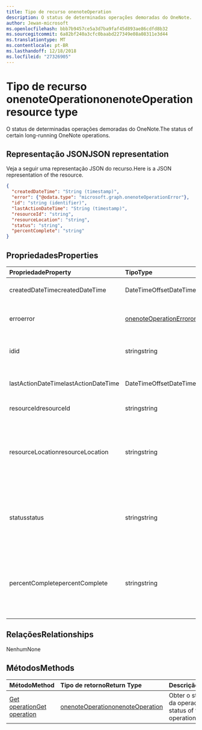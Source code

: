 ```yaml
---
title: Tipo de recurso onenoteOperation
description: O status de determinadas operações demoradas do OneNote.
author: Jewan-microsoft
ms.openlocfilehash: bbb7b9457ce5a3d7ba9faf45d893ae86cdfd8b32
ms.sourcegitcommit: 6a82bf240a3cfc0baabd227349e08a08311e3d44
ms.translationtype: MT
ms.contentlocale: pt-BR
ms.lasthandoff: 12/18/2018
ms.locfileid: "27326905"
---
```

# <a name="onenoteoperation-resource-type"></a><span data-ttu-id="a3e2e-103">Tipo de recurso onenoteOperation</span><span class="sxs-lookup"><span data-stu-id="a3e2e-103">onenoteOperation resource type</span></span>

<span data-ttu-id="a3e2e-104">O status de determinadas operações demoradas do OneNote.</span><span class="sxs-lookup"><span data-stu-id="a3e2e-104">The status of certain long-running OneNote operations.</span></span>

## <a name="json-representation"></a><span data-ttu-id="a3e2e-105">Representação JSON</span><span class="sxs-lookup"><span data-stu-id="a3e2e-105">JSON representation</span></span>

<span data-ttu-id="a3e2e-106">Veja a seguir uma representação JSON do recurso.</span><span class="sxs-lookup"><span data-stu-id="a3e2e-106">Here is a JSON representation of the resource.</span></span>

<!--{
  "blockType": "resource",
  "optionalProperties": [],
  "baseType": "microsoft.graph.operation",
  "@odata.type": "microsoft.graph.onenoteOperation"
}-->

```json
{
  "createdDateTime": "String (timestamp)",
  "error": {"@odata.type": "microsoft.graph.onenoteOperationError"},
  "id": "string (identifier)",
  "lastActionDateTime": "String (timestamp)",
  "resourceId": "string",
  "resourceLocation": "string",
  "status": "string",
  "percentComplete": "string"
}

```
## <a name="properties"></a><span data-ttu-id="a3e2e-107">Propriedades</span><span class="sxs-lookup"><span data-stu-id="a3e2e-107">Properties</span></span>
| <span data-ttu-id="a3e2e-108">Propriedade</span><span class="sxs-lookup"><span data-stu-id="a3e2e-108">Property</span></span>     | <span data-ttu-id="a3e2e-109">Tipo</span><span class="sxs-lookup"><span data-stu-id="a3e2e-109">Type</span></span>   |<span data-ttu-id="a3e2e-110">Descrição</span><span class="sxs-lookup"><span data-stu-id="a3e2e-110">Description</span></span>|
|:---------------|:--------|:----------|
|<span data-ttu-id="a3e2e-111">createdDateTime</span><span class="sxs-lookup"><span data-stu-id="a3e2e-111">createdDateTime</span></span>| <span data-ttu-id="a3e2e-112">DateTimeOffset</span><span class="sxs-lookup"><span data-stu-id="a3e2e-112">DateTimeOffset</span></span> |<span data-ttu-id="a3e2e-113">A hora de início da operação.</span><span class="sxs-lookup"><span data-stu-id="a3e2e-113">The start time of the operation.</span></span>|
|<span data-ttu-id="a3e2e-114">erro</span><span class="sxs-lookup"><span data-stu-id="a3e2e-114">error</span></span>|[<span data-ttu-id="a3e2e-115">onenoteOperationError</span><span class="sxs-lookup"><span data-stu-id="a3e2e-115">onenoteOperationError</span></span>](onenoteoperationerror.md)|<span data-ttu-id="a3e2e-116">O erro retornado pela operação.</span><span class="sxs-lookup"><span data-stu-id="a3e2e-116">The error returned by the operation.</span></span>|
|<span data-ttu-id="a3e2e-117">id</span><span class="sxs-lookup"><span data-stu-id="a3e2e-117">id</span></span>|<span data-ttu-id="a3e2e-118">string</span><span class="sxs-lookup"><span data-stu-id="a3e2e-118">string</span></span>|<span data-ttu-id="a3e2e-119">A id da operação. Somente leitura.</span><span class="sxs-lookup"><span data-stu-id="a3e2e-119">The operation id. Read-only.</span></span>|
|<span data-ttu-id="a3e2e-120">lastActionDateTime</span><span class="sxs-lookup"><span data-stu-id="a3e2e-120">lastActionDateTime</span></span>| <span data-ttu-id="a3e2e-121">DateTimeOffset</span><span class="sxs-lookup"><span data-stu-id="a3e2e-121">DateTimeOffset</span></span> |<span data-ttu-id="a3e2e-122">A hora da última ação da operação.</span><span class="sxs-lookup"><span data-stu-id="a3e2e-122">The time of the last action of the operation.</span></span>|
|<span data-ttu-id="a3e2e-123">resourceId</span><span class="sxs-lookup"><span data-stu-id="a3e2e-123">resourceId</span></span>|<span data-ttu-id="a3e2e-124">string</span><span class="sxs-lookup"><span data-stu-id="a3e2e-124">string</span></span>|<span data-ttu-id="a3e2e-125">A id do recurso.</span><span class="sxs-lookup"><span data-stu-id="a3e2e-125">The resource id.</span></span>|
|<span data-ttu-id="a3e2e-126">resourceLocation</span><span class="sxs-lookup"><span data-stu-id="a3e2e-126">resourceLocation</span></span>|<span data-ttu-id="a3e2e-127">string</span><span class="sxs-lookup"><span data-stu-id="a3e2e-127">string</span></span>|<span data-ttu-id="a3e2e-p101">O URI de recurso do objeto. Por exemplo, o URI de recurso para uma seção ou página copiada.</span><span class="sxs-lookup"><span data-stu-id="a3e2e-p101">The resource URI for the object. For example, the resource URI for a copied page or section.</span></span> |
|<span data-ttu-id="a3e2e-130">status</span><span class="sxs-lookup"><span data-stu-id="a3e2e-130">status</span></span>|<span data-ttu-id="a3e2e-131">string</span><span class="sxs-lookup"><span data-stu-id="a3e2e-131">string</span></span>|<span data-ttu-id="a3e2e-132">O status atual da operação: `notstarted`, `running`, `completed`, `failed`</span><span class="sxs-lookup"><span data-stu-id="a3e2e-132">The current status of the operation: `notstarted`, `running`, `completed`, `failed`</span></span> |
|<span data-ttu-id="a3e2e-133">percentComplete</span><span class="sxs-lookup"><span data-stu-id="a3e2e-133">percentComplete</span></span>|<span data-ttu-id="a3e2e-134">string</span><span class="sxs-lookup"><span data-stu-id="a3e2e-134">string</span></span>|<span data-ttu-id="a3e2e-135">A porcentagem concluída da operação se a operação ainda estiver com um status `running`</span><span class="sxs-lookup"><span data-stu-id="a3e2e-135">The operation percent complete if the operation is still in `running` status</span></span>

## <a name="relationships"></a><span data-ttu-id="a3e2e-136">Relações</span><span class="sxs-lookup"><span data-stu-id="a3e2e-136">Relationships</span></span>
<span data-ttu-id="a3e2e-137">Nenhum</span><span class="sxs-lookup"><span data-stu-id="a3e2e-137">None</span></span>


## <a name="methods"></a><span data-ttu-id="a3e2e-138">Métodos</span><span class="sxs-lookup"><span data-stu-id="a3e2e-138">Methods</span></span>

| <span data-ttu-id="a3e2e-139">Método</span><span class="sxs-lookup"><span data-stu-id="a3e2e-139">Method</span></span>           | <span data-ttu-id="a3e2e-140">Tipo de retorno</span><span class="sxs-lookup"><span data-stu-id="a3e2e-140">Return Type</span></span>    |<span data-ttu-id="a3e2e-141">Descrição</span><span class="sxs-lookup"><span data-stu-id="a3e2e-141">Description</span></span>|
|:---------------|:--------|:----------|
|[<span data-ttu-id="a3e2e-142">Get operation</span><span class="sxs-lookup"><span data-stu-id="a3e2e-142">Get operation</span></span>](../api/onenoteoperation-get.md) | [<span data-ttu-id="a3e2e-143">onenoteOperation</span><span class="sxs-lookup"><span data-stu-id="a3e2e-143">onenoteOperation</span></span>](onenoteoperation.md) |<span data-ttu-id="a3e2e-144">Obter o status atual da operação.</span><span class="sxs-lookup"><span data-stu-id="a3e2e-144">Get the status of the operation.</span></span> |

<!-- uuid: 8fcb5dbc-d5aa-4681-8e31-b001d5168d79
2015-10-25 14:57:30 UTC -->
<!-- {
  "type": "#page.annotation",
  "description": "onenoteOperation resource",
  "keywords": "",
  "section": "documentation",
  "tocPath": ""
}-->
